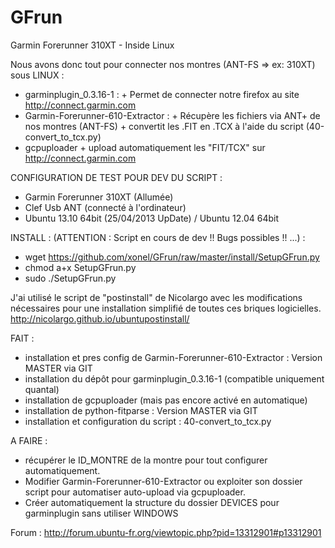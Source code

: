 GFrun
=====

Garmin Forerunner 310XT - Inside Linux

Nous avons donc tout pour connecter nos montres (ANT-FS  => ex: 310XT) sous LINUX :

- garminplugin_0.3.16-1 :
      + Permet de connecter notre firefox au site http://connect.garmin.com
- Garmin-Forerunner-610-Extractor :
      + Récupère les fichiers via ANT+ de nos montres (ANT-FS)
      + convertit les .FIT en .TCX à l'aide du script (40-convert_to_tcx.py)
- gcpuploader
      + upload automatiquement les "FIT/TCX" sur http://connect.garmin.com


CONFIGURATION DE TEST POUR DEV DU SCRIPT :

+ Garmin Forerunner 310XT (Allumée)
+ Clef Usb ANT (connecté à l'ordinateur) 
+ Ubuntu 13.10 64bit (25/04/2013 UpDate) / Ubuntu 12.04 64bit


INSTALL : (ATTENTION : Script en cours de dev !! Bugs possibles !! ...) :
+ wget https://github.com/xonel/GFrun/raw/master/install/SetupGFrun.py 
+ chmod a+x SetupGFrun.py 
+ sudo ./SetupGFrun.py

J'ai utilisé le script de "postinstall" de Nicolargo avec les modifications nécessaires pour une installation simplifié de toutes ces briques logicielles.
http://nicolargo.github.io/ubuntupostinstall/


FAIT :
+ installation et pres config de Garmin-Forerunner-610-Extractor : Version MASTER via GIT
+ installation du dépôt pour garminplugin_0.3.16-1 (compatible uniquement quantal)
+ installation de gcpuploader (mais pas encore activé en automatique)
+ installation de python-fitparse :  Version MASTER via GIT
+ installation et configuration du script : 40-convert_to_tcx.py

A FAIRE :
- récupérer le  <Id>ID_MONTRE</Id> de la montre pour tout configurer automatiquement.
- Modifier  Garmin-Forerunner-610-Extractor ou exploiter son dossier script pour automatiser auto-upload via gcpuploader.
- Créer automatiquement la structure du dossier DEVICES pour garminplugin sans utiliser WINDOWS


Forum : http://forum.ubuntu-fr.org/viewtopic.php?pid=13312901#p13312901
